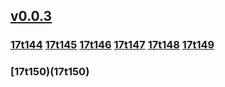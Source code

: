 ## [v0.0.3](https://github.com/shanuan/blcd31/edit/master/README.md)
### [17t144](17t144) [17t145](17t145) [17t146](17t146) [17t147](17t147) [17t148](17t148) [17t149](17t149)
### [17t150)(17t150)

